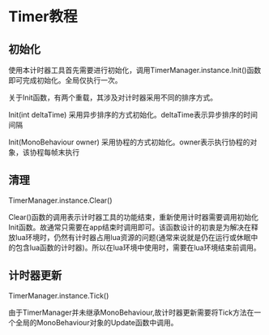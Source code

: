 ﻿# Timer教程

## 初始化

使用本计时器工具首先需要进行初始化，调用TimerManager.instance.Init()函数即可完成初始化。全局仅执行一次。

关于Init函数，有两个重载，其涉及对计时器采用不同的排序方式。

Init(int deltaTime)  采用异步排序的方式初始化。deltaTime表示异步排序的时间间隔

Init(MonoBehaviour owner) 采用协程的方式初始化。owner表示执行协程的对象，该协程每帧末执行

## 清理

TimerManager.instance.Clear()

Clear()函数的调用表示计时器工具的功能结束，重新使用计时器需要调用初始化Init函数。故通常只需要在app结束时调用即可。该函数设计的初衷是为解决在释放lua环境时，仍然有计时器占用lua资源的问题(通常来说就是仍在运行或休眠中的包含lua函数的计时器)。所以在lua环境中使用时，需要在lua环境结束前调用。

## 计时器更新

TimerManager.instance.Tick()

由于TimerManager并未继承MonoBehaviour,故计时器更新需要将Tick方法在一个全局的MonoBehaviour对象的Update函数中调用。